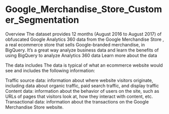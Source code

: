 # Google_Merchandise_Store_Customer_Segmentation

Overview
The dataset provides 12 months (August 2016 to August 2017) of obfuscated Google Analytics 360 data from the Google Merchandise Store , a real ecommerce store that sells Google-branded merchandise, in BigQuery. It’s a great way analyze business data and learn the benefits of using BigQuery to analyze Analytics 360 data Learn more about the data 

The data includes The data is typical of what an ecommerce website would see and includes the following information:

Traffic source data: information about where website visitors originate, including data about organic traffic, paid search traffic, and display traffic
Content data: information about the behavior of users on the site, such as URLs of pages that visitors look at, how they interact with content, etc.
Transactional data: information about the transactions on the Google Merchandise Store website.

